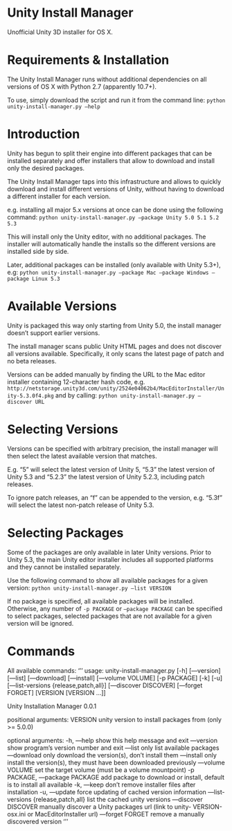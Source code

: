 # Unity Install Manager

Unofficial Unity 3D installer for OS X.

# Requirements & Installation

The Unity Install Manager runs without additional dependencies on all versions of OS X with Python 2.7 (apparently 10.7+).

To use, simply download the script and run it from the command line:
`python unity-install-manager.py —help`

# Introduction

Unity has begun to split their engine into different packages that can be installed separately and offer installers that allow to download and install only the desired packages.

The Unity Install Manager taps into this infrastructure and allows to quickly download and install different versions of Unity, without having to download a different installer for each version.

e.g. installing all major 5.x versions at once can be done using the following command:
`python unity-install-manager.py —package Unity 5.0 5.1 5.2 5.3`

This will install only the Unity editor, with no additional packages. The installer will automatically handle the installs so the different versions are installed side by side.

Later, additional packages can be installed (only available with Unity 5.3+), e.g:
`python unity-install-manager.py —package Mac —package Windows —package Linux 5.3`

# Available Versions

Unity is packaged this way only starting from Unity 5.0, the install manager doesn’t support earlier versions.

The install manager scans public Unity HTML pages and does not discover all versions available. Specifically, it only scans the latest page of patch and no beta releases.

Versions can be added manually by finding the URL to the Mac editor installer containing 12-character hash code, e.g. `http://netstorage.unity3d.com/unity/2524e04062b4/MacEditorInstaller/Unity-5.3.0f4.pkg` and by calling:
`python unity-install-manager.py —discover URL`

# Selecting Versions

Versions can be specified with arbitrary precision, the install manager will then select the latest available version that matches.

E.g. “5” will select the latest version of Unity 5, “5.3” the latest version of Unity 5.3 and “5.2.3” the latest version of Unity 5.2.3, including patch releases.

To ignore patch releases, an “f” can be appended to the version, e.g. “5.3f” will select the latest non-patch release of Unity 5.3.

# Selecting Packages

Some of the packages are only available in later Unity versions. Prior to Unity 5.3, the main Unity editor installer includes all supported platforms and they cannot be installed separately.

Use the following command to show all available packages for a given version:
`python unity-install-manager.py —list VERSION`

If no package is specified, all available packages will be installed. Otherwise, any number of `-p PACKAGE` or `—package PACKAGE` can be specified to select packages, selected packages that are not available for a given version will be ignored.

# Commands

All available commands:
‘’’
usage: unity-install-manager.py [-h] [—version] [—list] [—download]
                                [—install] [—volume VOLUME] [-p PACKAGE]
                                [-k] [-u]
                                [—list-versions {release,patch,all}]
                                [—discover DISCOVER] [—forget FORGET]
                                [VERSION [VERSION …]]

Unity Installation Manager 0.0.1

positional arguments:
  VERSION               unity version to install packages from (only >= 5.0.0)

optional arguments:
  -h, —help            show this help message and exit
  —version             show program’s version number and exit
  —list                only list available packages
  —download            only download the version(s), don’t install them
  —install             only install the version(s), they must have been
                        downloaded previously
  —volume VOLUME       set the target volume (must be a volume mountpoint)
  -p PACKAGE, —package PACKAGE
                        add package to download or install, default is to
                        install all available
  -k, —keep            don’t remove installer files after installation
  -u, —update          force updating of cached version information
  —list-versions {release,patch,all}
                        list the cached unity versions
  —discover DISCOVER   manually discover a Unity packages url (link to unity-
                        VERSION-osx.ini or MacEditorInstaller url)
  —forget FORGET       remove a manually discovered version
‘’’